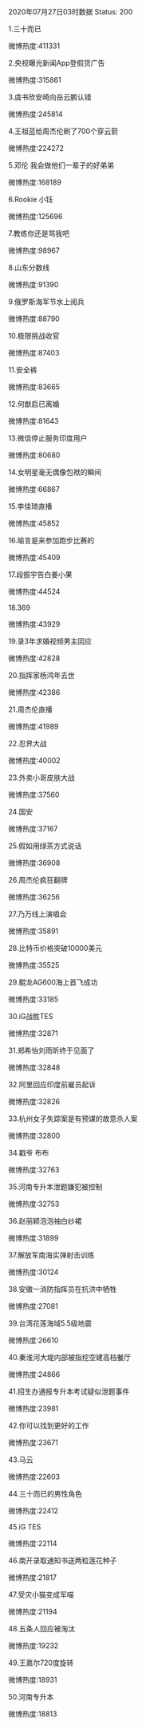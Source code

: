 2020年07月27日03时数据
Status: 200

1.三十而已

微博热度:411331

2.央视曝光新闻App登假货广告

微博热度:315861

3.虞书欣安崎向岳云鹏认错

微博热度:245814

4.王祖蓝给周杰伦刷了700个穿云箭

微博热度:224272

5.邓伦 我会做他们一辈子的好弟弟

微博热度:168189

6.Rookie 小钰

微博热度:125696

7.教练你还是骂我吧

微博热度:98967

8.山东分数线

微博热度:91390

9.俄罗斯海军节水上阅兵

微博热度:88790

10.极限挑战收官

微博热度:87403

11.安全裤

微博热度:83665

12.何猷启已离婚

微博热度:81643

13.微信停止服务印度用户

微博热度:80680

14.女明星毫无偶像包袱的瞬间

微博热度:66867

15.李佳琦直播

微博热度:45852

16.喻言是来参加跑步比赛的

微博热度:45409

17.段振宇告白姜小果

微博热度:44524

18.369

微博热度:43929

19.录3年求婚视频男主回应

微博热度:42828

20.指挥家杨鸿年去世

微博热度:42386

21.周杰伦直播

微博热度:41989

22.忍界大战

微博热度:40002

23.外卖小哥皮肤大战

微博热度:37560

24.国安

微博热度:37167

25.假如用绿茶方式说话

微博热度:36908

26.周杰伦疯狂翻牌

微博热度:36256

27.乃万线上演唱会

微博热度:35891

28.比特币价格突破10000美元

微博热度:35525

29.鲲龙AG600海上首飞成功

微博热度:33185

30.iG战胜TES

微博热度:32871

31.郑希怡刘雨昕终于见面了

微博热度:32848

32.阿里回应印度前雇员起诉

微博热度:32826

33.杭州女子失踪案是有预谋的故意杀人案

微博热度:32800

34.戳爷 布布

微博热度:32763

35.河南专升本泄题嫌犯被控制

微博热度:32753

36.赵丽颖泡泡袖白纱裙

微博热度:31899

37.解放军南海实弹射击训练

微博热度:30124

38.安徽一消防指挥员在抗洪中牺牲

微博热度:27081

39.台湾花莲海域5.5级地震

微博热度:26610

40.秦淮河大堤内部被指挖空建高档餐厅

微博热度:24866

41.招生办通报专升本考试疑似泄题事件

微博热度:23981

42.你可以找到更好的工作

微博热度:23671

43.马云

微博热度:22603

44.三十而已的男性角色

微博热度:22412

45.iG TES

微博热度:22114

46.南开录取通知书送两粒莲花种子

微博热度:21817

47.受灾小猫变成军喵

微博热度:21194

48.五条人回应被淘汰

微博热度:19232

49.王嘉尔720度旋转

微博热度:18931

50.河南专升本

微博热度:18813

